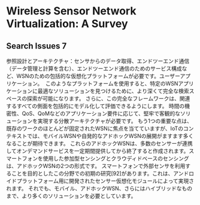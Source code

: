 Wireless Sensor Network Virtualization: A Survey
============================================================


## Search Issues 7
参照設計とアーキテクチャ：センサからのデータ取得、エンドツーエンド通信（データ管理と計算を含む）、エンドツーエンド通信のためのサービス構成など、WSNのための包括的な仮想化プラットフォームが必要です。ユーザーアプリケーション。
 このようなプラットフォームを使用すると、特定のWSNアプリケーションに最適なソリューションを見つけるために、より深くて完全な検索スペースの探索が可能になります。
さらに、この完全なフレームワークは、関連するすべての側面を包括的にモデル化して評価できるようにします。
時間の機密性、QoS、QoMなどのアプリケーション要件に応じて、堅牢で客観的なソリューションを実現する分散アーキテクチャが必要です。
もう1つの重要な点は、既存のワークのほとんどが固定されたWSNに焦点を当てていますが、IoTのコンテキストでは、モバイルWSNや自発的なアドホックWSNの展開がますます多くなることが期待できます。
これらのアドホックWSNは、多数のセンサーが連携してオンデマンドサービスを一定期間提供してから終了すると作成されます。スマートフォンを使用した参加型センシングとクラウディドベースのセンシングは、アドホックWSNの2つの形式です。
スマートフォンで外部センサを利用することを目的としたこの分野での初期の研究[92]があります。これは、アンドロイドプラットフォーム用に開発されたセンサー仮想化モジュールによって実現されます。
それでも、モバイル、アドホックWSN、さらにはハイブリッドなものまで、より多くのソリューションを必要としています。

